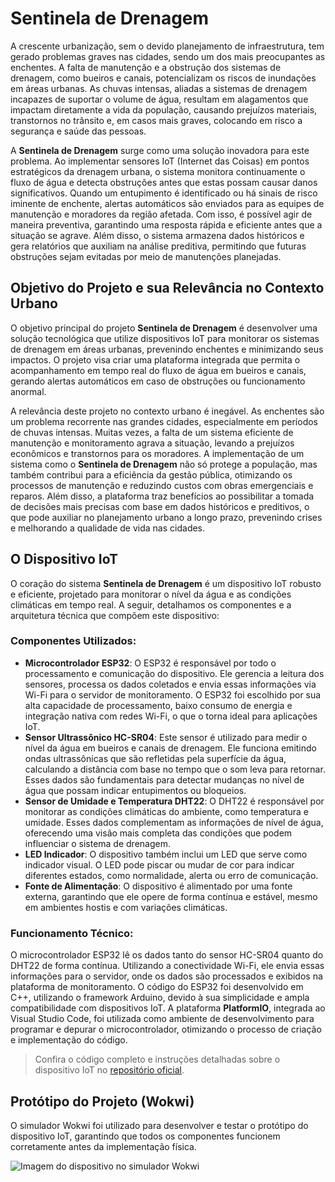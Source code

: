 # Sentinela de Drenagem

A crescente urbanização, sem o devido planejamento de infraestrutura, tem gerado problemas graves nas cidades, sendo um dos mais preocupantes as enchentes. A falta de manutenção e a obstrução dos sistemas de drenagem, como bueiros e canais, potencializam os riscos de inundações em áreas urbanas. As chuvas intensas, aliadas a sistemas de drenagem incapazes de suportar o volume de água, resultam em alagamentos que impactam diretamente a vida da população, causando prejuízos materiais, transtornos no trânsito e, em casos mais graves, colocando em risco a segurança e saúde das pessoas.

A **Sentinela de Drenagem** surge como uma solução inovadora para este problema. Ao implementar sensores IoT (Internet das Coisas) em pontos estratégicos da drenagem urbana, o sistema monitora continuamente o fluxo de água e detecta obstruções antes que estas possam causar danos significativos. Quando um entupimento é identificado ou há sinais de risco iminente de enchente, alertas automáticos são enviados para as equipes de manutenção e moradores da região afetada. Com isso, é possível agir de maneira preventiva, garantindo uma resposta rápida e eficiente antes que a situação se agrave. Além disso, o sistema armazena dados históricos e gera relatórios que auxiliam na análise preditiva, permitindo que futuras obstruções sejam evitadas por meio de manutenções planejadas.

## Objetivo do Projeto e sua Relevância no Contexto Urbano

O objetivo principal do projeto **Sentinela de Drenagem** é desenvolver uma solução tecnológica que utilize dispositivos IoT para monitorar os sistemas de drenagem em áreas urbanas, prevenindo enchentes e minimizando seus impactos. O projeto visa criar uma plataforma integrada que permita o acompanhamento em tempo real do fluxo de água em bueiros e canais, gerando alertas automáticos em caso de obstruções ou funcionamento anormal.

A relevância deste projeto no contexto urbano é inegável. As enchentes são um problema recorrente nas grandes cidades, especialmente em períodos de chuvas intensas. Muitas vezes, a falta de um sistema eficiente de manutenção e monitoramento agrava a situação, levando a prejuízos econômicos e transtornos para os moradores. A implementação de um sistema como o **Sentinela de Drenagem** não só protege a população, mas também contribui para a eficiência da gestão pública, otimizando os processos de manutenção e reduzindo custos com obras emergenciais e reparos. Além disso, a plataforma traz benefícios ao possibilitar a tomada de decisões mais precisas com base em dados históricos e preditivos, o que pode auxiliar no planejamento urbano a longo prazo, prevenindo crises e melhorando a qualidade de vida nas cidades.

## O Dispositivo IoT

O coração do sistema **Sentinela de Drenagem** é um dispositivo IoT robusto e eficiente, projetado para monitorar o nível da água e as condições climáticas em tempo real. A seguir, detalhamos os componentes e a arquitetura técnica que compõem este dispositivo:

### Componentes Utilizados:
- **Microcontrolador ESP32**: O ESP32 é responsável por todo o processamento e comunicação do dispositivo. Ele gerencia a leitura dos sensores, processa os dados coletados e envia essas informações via Wi-Fi para o servidor de monitoramento. O ESP32 foi escolhido por sua alta capacidade de processamento, baixo consumo de energia e integração nativa com redes Wi-Fi, o que o torna ideal para aplicações IoT.
- **Sensor Ultrassônico HC-SR04**: Este sensor é utilizado para medir o nível da água em bueiros e canais de drenagem. Ele funciona emitindo ondas ultrassônicas que são refletidas pela superfície da água, calculando a distância com base no tempo que o som leva para retornar. Esses dados são fundamentais para detectar mudanças no nível de água que possam indicar entupimentos ou bloqueios.
- **Sensor de Umidade e Temperatura DHT22**: O DHT22 é responsável por monitorar as condições climáticas do ambiente, como temperatura e umidade. Esses dados complementam as informações de nível de água, oferecendo uma visão mais completa das condições que podem influenciar o sistema de drenagem.
- **LED Indicador**: O dispositivo também inclui um LED que serve como indicador visual. O LED pode piscar ou mudar de cor para indicar diferentes estados, como normalidade, alerta ou erro de comunicação.
- **Fonte de Alimentação**: O dispositivo é alimentado por uma fonte externa, garantindo que ele opere de forma contínua e estável, mesmo em ambientes hostis e com variações climáticas.

### Funcionamento Técnico:
O microcontrolador ESP32 lê os dados tanto do sensor HC-SR04 quanto do DHT22 de forma contínua. Utilizando a conectividade Wi-Fi, ele envia essas informações para o servidor, onde os dados são processados e exibidos na plataforma de monitoramento. O código do ESP32 foi desenvolvido em C++, utilizando o framework Arduino, devido à sua simplicidade e ampla compatibilidade com dispositivos IoT. A plataforma **PlatformIO**, integrada ao Visual Studio Code, foi utilizada como ambiente de desenvolvimento para programar e depurar o microcontrolador, otimizando o processo de criação e implementação do código.

> Confira o código completo e instruções detalhadas sobre o dispositivo IoT no [repositório oficial](https://github.com/seu-repositorio-dispositivo).

## Protótipo do Projeto (Wokwi)

O simulador Wokwi foi utilizado para desenvolver e testar o protótipo do dispositivo IoT, garantindo que todos os componentes funcionem corretamente antes da implementação física.

![Imagem do dispositivo no simulador Wokwi](#)